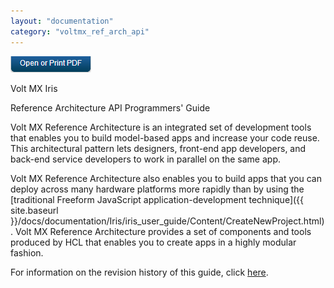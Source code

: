 ```yaml
---
layout: "documentation"
category: "voltmx_ref_arch_api"
---
```

                    

[![](Resources/Images/pdf.png)](http://docs.voltmx.com/9_x_PDFs/iris/voltmx_ref_arch_api_internal.pdf "VoltMX Reference Architecture Programmer's Guide")

Volt MX  Iris

Reference Architecture API Programmers' Guide

Volt MX  Reference Architecture is an integrated set of development tools that enables you to build model-based apps and increase your code reuse. This architectural pattern lets designers, front-end app developers, and back-end service developers to work in parallel on the same app.

Volt MX  Reference Architecture also enables you to build apps that you can deploy across many hardware platforms more rapidly than by using the [traditional Freeform JavaScript application-development technique]({{ site.baseurl }}/docs/documentation/Iris/iris_user_guide/Content/CreateNewProject.html). Volt MX Reference Architecture provides a set of components and tools produced by HCL that enables you to create apps in a highly modular fashion.

For information on the revision history of this guide, click [here](Revision_History_Home.html#revision-history).
